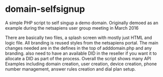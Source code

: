 # domain-selfsignup
A simple PHP script to self singup a demo domain. 
Originally demoed as an example during the netsapiens user group meeting in March 2016

There are basically two files, a splash screen with mostly just HTML and logic file. All branding is reused styles from the netsapiens portal. The main changes needed are in the defines in the top of adddomain.php and any branding. also need to have an available DID in the reseller if you want it to allocate a DID as part of the process. Overall the script shows many API Examples including domain creation, user creation, device creation, phone number management, answer rules creation and dial plan setup. 
